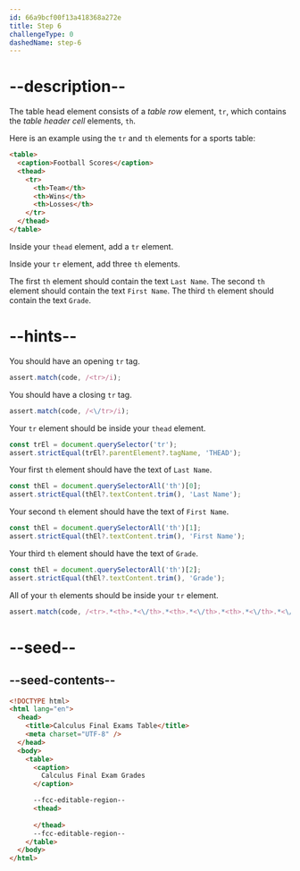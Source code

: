 ```yaml
---
id: 66a9bcf00f13a418368a272e
title: Step 6
challengeType: 0
dashedName: step-6
---
```


# --description--

The table head element consists of a <dfn>table row</dfn> element, `tr`, which contains the <dfn>table header cell</dfn> elements, `th`.

Here is an example using the `tr` and `th` elements for a sports table:

```html
<table>
  <caption>Football Scores</caption>
  <thead>
    <tr>
      <th>Team</th>
      <th>Wins</th>
      <th>Losses</th>
    </tr>
  </thead>
</table>
```

Inside your `thead` element, add a `tr` element.

Inside your `tr` element, add three `th` elements. 

The first `th` element should contain the text `Last Name`. The second `th` element should contain the text `First Name`. The third `th` element should contain the text `Grade`.

# --hints--

You should have an opening `tr` tag.

```js
assert.match(code, /<tr>/i);
```

You should have a closing `tr` tag.

```js
assert.match(code, /<\/tr>/i);
```

Your `tr` element should be inside your `thead` element. 

```js
const trEl = document.querySelector('tr');
assert.strictEqual(trEl?.parentElement?.tagName, 'THEAD');
```

Your first `th` element should have the text of `Last Name`.

```js
const thEl = document.querySelectorAll('th')[0];
assert.strictEqual(thEl?.textContent.trim(), 'Last Name');
```

Your second `th` element should have the text of `First Name`.

```js
const thEl = document.querySelectorAll('th')[1];
assert.strictEqual(thEl?.textContent.trim(), 'First Name');
```

Your third `th` element should have the text of `Grade`.

```js
const thEl = document.querySelectorAll('th')[2];
assert.strictEqual(thEl?.textContent.trim(), 'Grade');
```

All of your `th` elements should be inside your `tr` element.

```js
assert.match(code, /<tr>.*<th>.*<\/th>.*<th>.*<\/th>.*<th>.*<\/th>.*<\/tr>/is);
```

# --seed--

## --seed-contents--

```html
<!DOCTYPE html>
<html lang="en">
  <head>
    <title>Calculus Final Exams Table</title>
    <meta charset="UTF-8" />
  </head>
  <body>
    <table>
      <caption>
        Calculus Final Exam Grades
      </caption>

      --fcc-editable-region--
      <thead>     
        
      </thead>
      --fcc-editable-region--
    </table>
  </body>
</html>
```
